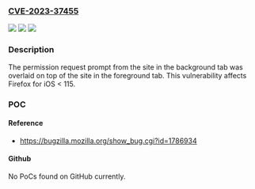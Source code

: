 ### [CVE-2023-37455](https://cve.mitre.org/cgi-bin/cvename.cgi?name=CVE-2023-37455)
![](https://img.shields.io/static/v1?label=Product&message=Firefox%20for%20iOS&color=blue)
![](https://img.shields.io/static/v1?label=Version&message=unspecified%3C%20115%20&color=brighgreen)
![](https://img.shields.io/static/v1?label=Vulnerability&message=Media%20permission%20request%20prompt%20showing%20from%20background%20tab&color=brighgreen)

### Description

The permission request prompt from the site in the background tab was overlaid on top of the site in the foreground tab. This vulnerability affects Firefox for iOS < 115.

### POC

#### Reference
- https://bugzilla.mozilla.org/show_bug.cgi?id=1786934

#### Github
No PoCs found on GitHub currently.

